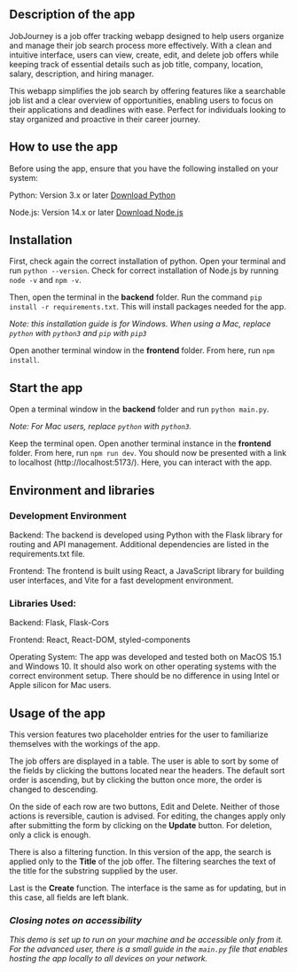 ## Description of the app
JobJourney is a job offer tracking webapp designed to help users organize and manage their job search process more effectively. With a clean and intuitive interface, users can view, create, edit, and delete job offers while keeping track of essential details such as job title, company, location, salary, description, and hiring manager.

This webapp simplifies the job search by offering features like a searchable job list and a clear overview of opportunities, enabling users to focus on their applications and deadlines with ease. Perfect for individuals looking to stay organized and proactive in their career journey.


## How to use the app

Before using the app, ensure that you have the following installed on your system:

Python: Version 3.x or later [Download Python](https://www.python.org/downloads/)

Node.js: Version 14.x or later [Download Node.js](https://nodejs.org/en/download/prebuilt-installer/current)


## Installation

First, check again the correct installation of python. Open your
terminal and run `python --version`. Check for correct
installation of Node.js by running `node -v` and `npm -v`.

Then, open the terminal in the **backend** folder. Run
the command `pip install -r requirements.txt`. This will install
packages needed for the app.

_Note: this installation guide is for Windows. 
When using a Mac, replace `python` with `python3`
and `pip` with `pip3`_

Open another terminal window in the **frontend** folder.
From here, run `npm install`.

## Start the app
Open a terminal window in the **backend** folder and run
`python main.py`.

_Note: For Mac users, replace `python` with `python3`._

Keep the terminal open. Open another terminal instance
in the **frontend** folder. From here, run `npm run dev`.
You should now be presented with a link to localhost
(http://localhost:5173/). Here, you can interact with the app.

## Environment and libraries

### Development Environment

Backend: The backend is developed using Python with the Flask library for routing and API management. Additional dependencies are listed in the requirements.txt file.

Frontend: The frontend is built using React, a JavaScript library for building user interfaces, and Vite for a fast development environment.

### Libraries Used:
Backend: Flask, Flask-Cors

Frontend: React, React-DOM, styled-components

Operating System: The app was developed and tested both on MacOS 15.1 and Windows 10. It should also work on other operating systems with the correct environment setup. There should be no difference in using Intel or Apple silicon for Mac users.


## Usage of the app

This version features two placeholder entries for the user
to familiarize themselves with the workings of the app.

The job offers are displayed in a table. The user is
able to sort by some of the fields by clicking the
buttons located near the headers. The default sort order
is ascending, but by clicking the button once more,
the order is changed to descending. 

On the side of each row are two buttons, Edit and Delete.
Neither of those actions is reversible, caution is advised.
For editing, the changes apply only after submitting
the form by clicking on the **Update** button.
For deletion, only a click is enough.

There is also a filtering function. In this version
of the app, the search is applied only to the **Title**
of the job offer. The filtering searches the text 
of the title for the substring supplied by the user.

Last is the **Create** function. The interface is the same
as for updating, but in this case, all fields are left blank.


### _Closing notes on accessibility_

_This demo is set up to run on your machine and be
accessible only from it. For the advanced user, there
is a small guide in the `main.py` file that enables
hosting the app locally to all devices on your network._